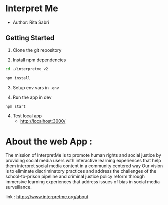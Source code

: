 # Interpret Me 

- Author: Rita Sabri

## Getting Started

1. Clone the git repository

2. Install npm dependencies

```bash
cd ./interpretme_v2

npm install
```

3. Setup env vars in `.env`

4. Run the app in dev

```bash
npm start
```

4. Test local app
    - [http://localhost:3000/](http://localhost:3000/)
    

# About the web App : 

The mission of InterpretMe is to promote human rights and social justice by providing social media users with interactive learning experiences that help them interpret social media content in a community centered way
Our vision is to eliminate discriminatory practices and address the challenges of the school-to-prison pipeline and criminal justice policy reform through immersive learning experiences that address issues of bias in social media surveillance.

link : https://www.interpretme.org/about


